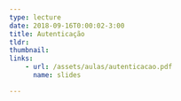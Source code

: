 ```yaml
---
type: lecture
date: 2018-09-16T0:00:02-3:00
title: Autenticação
tldr: 
thumbnail:
links: 
    - url: /assets/aulas/autenticacao.pdf
      name: slides

---
```

